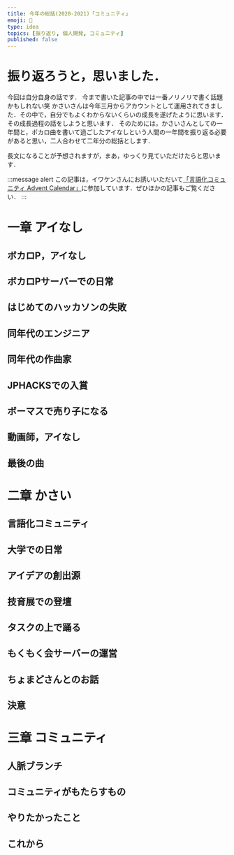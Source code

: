```yaml
---
title: 今年の総括(2020-2021)「コミュニティ」
emoji: 🎇
type: idea
topics: [振り返り, 個人開発, コミュニティ]
published: false
---
```


# 振り返ろうと，思いました．

今回は自分自身の話です．
今まで書いた記事の中では一番ノリノリで書く話題かもしれない笑
かさいさんは今年三月からアカウントとして運用されてきました．その中で，自分でもよくわからないくらいの成長を遂げたように思います．その成長過程の話をしようと思います．
そのためには，かさいさんとしての一年間と，ボカロ曲を書いて過ごしたアイなしという人間の一年間を振り返る必要があると思い，二人合わせて二年分の総括とします．

長文になることが予想されますが，まあ，ゆっくり見ていただけたらと思います．

:::message alert
この記事は，イワケンさんにお誘いいただいて[「言語化コミュニティ Advent Calendar」](https://adventar.org/calendars/6262)に参加しています．ぜひほかの記事もご覧ください．
:::

# 一章 アイなし
## ボカロP，アイなし
## ボカロPサーバーでの日常
## はじめてのハッカソンの失敗
## 同年代のエンジニア
## 同年代の作曲家
## JPHACKSでの入賞
## ボーマスで売り子になる
## 動画師，アイなし
## 最後の曲

# 二章 かさい
## 言語化コミュニティ
## 大学での日常
## アイデアの創出源
## 技育展での登壇
## タスクの上で踊る
## もくもく会サーバーの運営
## ちょまどさんとのお話
## 決意

# 三章 コミュニティ
## 人脈ブランチ
## コミュニティがもたらすもの
## やりたかったこと
## これから
